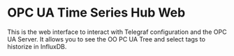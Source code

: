 # OPC UA Time Series Hub Web
This is the web interface to interact with Telegraf configuration and the OPC UA Server. It allows you to see the OO
PC UA Tree and select tags to historize in InfluxDB.

